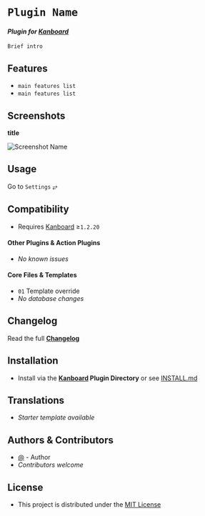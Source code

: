 # `Plugin Name`

#### _Plugin for [Kanboard](https://github.com/kanboard/kanboard "Kanboard - Kanban Project Management Software")_

`Brief intro`


Features
-------------
- `main features list`
- `main features list`


Screenshots
----------

**title**  

![Screenshot Name](../master/Screenshots/screenshot-name.png "Read Screenshot Name")


Usage
-------------
Go to `Settings` &#10562;


Compatibility
-------------
- Requires [Kanboard](https://github.com/kanboard/kanboard "Kanboard - Kanban Project Management Software") ≥`1.2.20`

#### Other Plugins & Action Plugins
- _No known issues_
#### Core Files & Templates
- `01` Template override
- _No database changes_


Changelog
---------
Read the full [**Changelog**](../master/changelog.md "See changes")
 

Installation
------------
- Install via the **[Kanboard](https://github.com/kanboard/kanboard "Kanboard - Kanban Project Management Software") Plugin Directory** or see [INSTALL.md](../master/INSTALL.md)


Translations
------------
- _Starter template available_


Authors & Contributors
----------------------
- [@](https://github.com/url) - Author
- _Contributors welcome_


License
-------
- This project is distributed under the [MIT License](../master/LICENSE "Read The MIT license")
